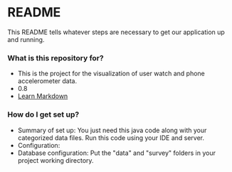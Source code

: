 # README #

This README tells whatever steps are necessary to get our application up and running.

### What is this repository for? ###

* This is the project for the visualization of user watch and phone accelerometer data.
* 0.8
* [Learn Markdown](https://bitbucket.org/tutorials/markdowndemo)

### How do I get set up? ###

* Summary of set up: You just need this java code along with your categorized data files. Run this code using your IDE and server.
* Configuration: 
* Database configuration: Put the "data" and "survey" folders in your project working directory.